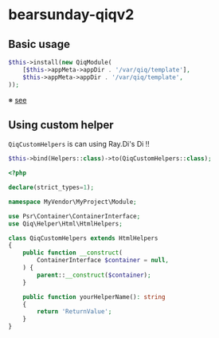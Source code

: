 # bearsunday-qiqv2

## Basic usage

```php
$this->install(new QiqModule(
    [$this->appMeta->appDir . '/var/qiq/template'],
    $this->appMeta->appDir . '/var/qiq/template',
));
```

※ [see](MyVendor.MyProject/src/Module/HtmlModule.php#L15)

## Using custom helper

`QiqCustomHelpers` is can using Ray.Di's Di !!

```php
$this->bind(Helpers::class)->to(QiqCustomHelpers::class);
```

```php
<?php

declare(strict_types=1);

namespace MyVendor\MyProject\Module;

use Psr\Container\ContainerInterface;
use Qiq\Helper\Html\HtmlHelpers;

class QiqCustomHelpers extends HtmlHelpers
{
    public function __construct(
        ContainerInterface $container = null,
    ) {
        parent::__construct($container);
    }

    public function yourHelperName(): string
    {
        return 'ReturnValue';
    }
}
```
